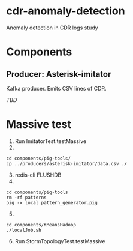 cdr-anomaly-detection
=====================

Anomaly detection in CDR logs study

Components
=====================

Producer: Asterisk-imitator
---------------------

Kafka producer. Emits CSV lines of CDR.

*TBD*

Massive test
=====================

1. Run ImitatorTest.testMassive 
2. 

	cd components/pig-tools/
	cp ../producers/asterisk-imitator/data.csv ./

3. redis-cli FLUSHDB
4. 

	cd components/pig-tools
	rm -rf patterns
	pig -x local pattern_generator.pig 

5. 

	cd components/KMeansHadoop
	./localJob.sh

6. Run StormTopologyTest.testMassive

